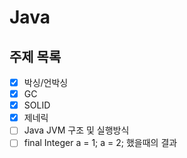 # Java

## 주제 목록

- [x] 박싱/언박싱
- [x] GC
- [x] SOLID
- [x] 제네릭
- [ ] Java JVM 구조 및 실행방식
- [ ] final Integer a = 1; a = 2; 했을때의 결과

